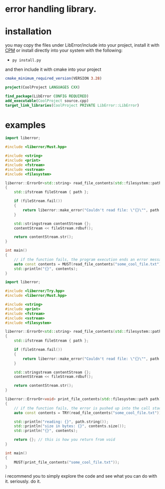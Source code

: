 # error handling library.

# installation

you may copy the files under LibError/include into your project, install it with [CPM](https://github.com/cpm-cmake/CPM.cmake) or install directly into your system with the following: 

* ``py install.py``

and then include it with cmake into your project

```cmake
cmake_minimum_required_version(VERSION 3.28)

project(CoolProject LANGUAGES CXX)

find_package(LibError CONFIG REQUIRED)
add_executable(CoolProject source.cpp)
target_link_libraries(CoolProject PRIVATE LibError::LibError)
```

# examples
```c++
import liberror;

#include <liberror/Must.hpp>

#include <string>
#include <print>
#include <fstream>
#include <sstream>
#include <filesystem>

liberror::ErrorOr<std::string> read_file_contents(std::filesystem::path path)
{
    std::ifstream fileStream { path };

    if (fileStream.fail())
    {
        return liberror::make_error("Couldn't read file: \"{}\"", path.string());
    }

    std::stringstream contentStream {};
    contentStream << fileStream.rdbuf();

    return contentStream.str();
}

int main()
{
    // if the function fails, the program execution ends an error message is given.
    auto const contents = MUST(read_file_contents("some_cool_file.txt"));
    std::println("{}", contents);
}
```

```c++
import liberror;

#include <liberror/Try.hpp>
#include <liberror/Must.hpp>

#include <string>
#include <print>
#include <fstream>
#include <sstream>
#include <filesystem>

liberror::ErrorOr<std::string> read_file_contents(std::filesystem::path path)
{
    std::ifstream fileStream { path };

    if (fileStream.fail())
    {
        return liberror::make_error("Couldn't read file: \"{}\"", path.string());
    }

    std::stringstream contentStream {};
    contentStream << fileStream.rdbuf();

    return contentStream.str();
}

liberror::ErrorOr<void> print_file_contents(std::filesystem::path path)
{
    // if the function fails, the error is pushed up into the call stack to be handled somewhere else.
    auto const contents = TRY(read_file_contents("some_cool_file.txt"));

    std::println("reading: {}", path.string());
    std::println("size in bytes: {}", contents.size());
    std::println("{}", contents);

    return {}; // this is how you return from void
}

int main()
{
    MUST(print_file_contents("some_cool_file.txt"));
}
```

i recommend you to simply explore the code and see what you can do with it. seriously. do it.
